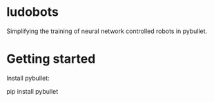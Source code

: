 # ludobots
Simplifying the training of neural network controlled robots in pybullet.

# Getting started

Install pybullet:

pip install pybullet
